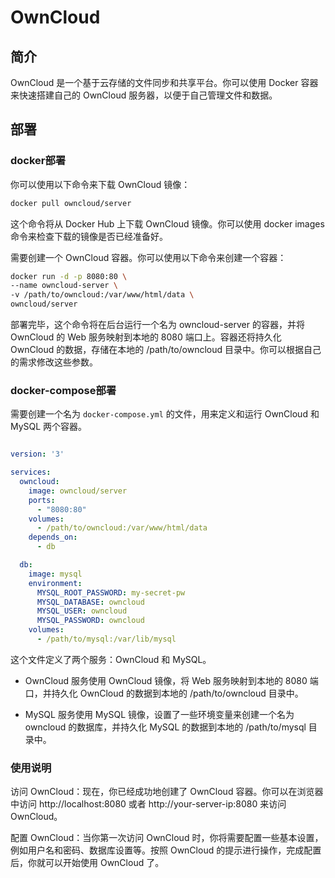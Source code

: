 # OwnCloud

## 简介
OwnCloud 是一个基于云存储的文件同步和共享平台。你可以使用 Docker 容器来快速搭建自己的 OwnCloud 服务器，以便于自己管理文件和数据。

## 部署
### docker部署

你可以使用以下命令来下载 OwnCloud 镜像：
```bash
docker pull owncloud/server
```
这个命令将从 Docker Hub 上下载 OwnCloud 镜像。你可以使用 docker images 命令来检查下载的镜像是否已经准备好。

需要创建一个 OwnCloud 容器。你可以使用以下命令来创建一个容器：
```bash
docker run -d -p 8080:80 \
--name owncloud-server \
-v /path/to/owncloud:/var/www/html/data \
owncloud/server
```

部署完毕，这个命令将在后台运行一个名为 owncloud-server 的容器，并将 OwnCloud 的 Web 服务映射到本地的 8080 端口上。容器还将持久化 OwnCloud 的数据，存储在本地的 /path/to/owncloud 目录中。你可以根据自己的需求修改这些参数。


### docker-compose部署

需要创建一个名为 `docker-compose.yml` 的文件，用来定义和运行 OwnCloud 和 MySQL 两个容器。

```yml

version: '3'

services:
  owncloud:
    image: owncloud/server
    ports:
      - "8080:80"
    volumes:
      - /path/to/owncloud:/var/www/html/data
    depends_on:
      - db

  db:
    image: mysql
    environment:
      MYSQL_ROOT_PASSWORD: my-secret-pw
      MYSQL_DATABASE: owncloud
      MYSQL_USER: owncloud
      MYSQL_PASSWORD: owncloud
    volumes:
      - /path/to/mysql:/var/lib/mysql
```

这个文件定义了两个服务：OwnCloud 和 MySQL。

- OwnCloud 服务使用 OwnCloud 镜像，将 Web 服务映射到本地的 8080 端口，并持久化 OwnCloud 的数据到本地的 /path/to/owncloud 目录中。

- MySQL 服务使用 MySQL 镜像，设置了一些环境变量来创建一个名为 owncloud 的数据库，并持久化 MySQL 的数据到本地的 /path/to/mysql 目录中。

### 使用说明

访问 OwnCloud：现在，你已经成功地创建了 OwnCloud 容器。你可以在浏览器中访问 http://localhost:8080 或者 http://your-server-ip:8080 来访问 OwnCloud。

配置 OwnCloud：当你第一次访问 OwnCloud 时，你将需要配置一些基本设置，例如用户名和密码、数据库设置等。按照 OwnCloud 的提示进行操作，完成配置后，你就可以开始使用 OwnCloud 了。
